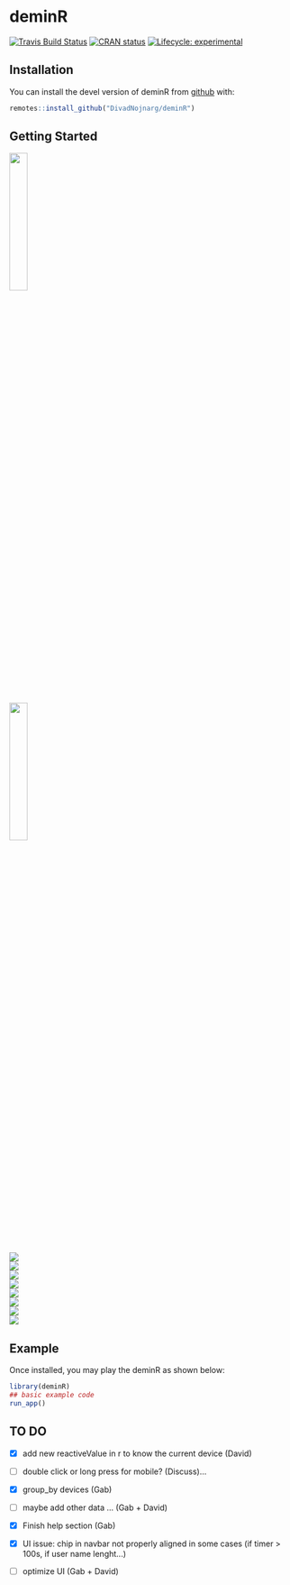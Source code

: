 
# deminR

[![Travis Build Status](https://travis-ci.org/DivadNojnarg/deminR.svg?branch=master)](https://travis-ci.org/DivadNojnarg/deminR)
[![CRAN status](https://www.r-pkg.org/badges/version/deminR)](https://CRAN.R-project.org/package=deminR)
[![Lifecycle: experimental](https://img.shields.io/badge/lifecycle-experimental-orange.svg)](https://www.tidyverse.org/lifecycle/#experimental)


## Installation

You can install the devel version of deminR from [github](https://github.com/DivadNojnarg/deminR) with:

``` r
remotes::install_github("DivadNojnarg/deminR")
```

## Getting Started

<div class="row">
<div class="card">
<a href="#" target="_blank"><img src="man/figures/readme_welcome_tab.png" width="25%"></a>
</div>
<div class="card">
<a href="#" target="_blank"><img src="man/figures/readme_grid_tab.png" width="25%"></a>
</div>
</div>


<div class="row">
<div class="card">
<a href="#" target="_blank"><img src="man/figures/readme_win.png"></a>
</div>
<div class="card">
<a href="#" target="_blank"><img src="man/figures/readme_fail.png"></a>
</div>
</div>


<div class="row">
<div class="card">
<a href="#" target="_blank"><img src="man/figures/readme_options.png"></a>
</div>
<div class="card">
<a href="#" target="_blank"><img src="man/figures/readme_options_fullparams.png"></a>
</div>
</div>


<div class="row">
<div class="card">
<a href="#" target="_blank"><img src="man/figures/readme_scores.png"></a>
</div>
<div class="card">
<a href="#" target="_blank"><img src="man/figures/readme_chat.png"></a>
</div>
</div>


<div class="row">
<div class="card">
<a href="#" target="_blank"><img src="man/figures/readme_lightTheme_1.png"></a>
</div>
<div class="card">
<a href="#" target="_blank"><img src="man/figures/readme_lightTheme_2.png"></a>
</div>
</div>

## Example

Once installed, you may play the deminR as shown below:

``` r
library(deminR)
## basic example code
run_app()
```

## TO DO
- [x] add new reactiveValue in r to know the current device (David)
- [ ] double click or long press for mobile? (Discuss)...
- [x] group_by devices (Gab) 
- [ ] maybe add other data ... (Gab + David)
- [x] Finish help section (Gab)
- [x] UI issue: chip in navbar not properly aligned in some cases (if timer > 100s, if user name lenght...)
- [ ] optimize UI (Gab + David)


